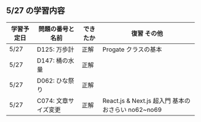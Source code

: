 ## 5/27 の学習内容

| 学習予定日 | 問題の番号と名前     | できたか | 復習 その他                                        |
| ---------- | -------------------- | -------- | -------------------------------------------------- |
| 5/27       | D125: 万歩計         | 正解     | Progate クラスの基本                               |
| 5/27       | D147: 桶の水量       | 正解     |                                                    |
| 5/27       | D062: ひな祭り       | 正解     |                                                    |
| 5/27      | C074: 文章サイズ変更 | 正解     | React.js & Next.js 超入門 基本のおさらい no62~no69 |
